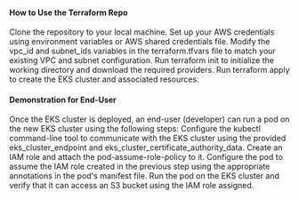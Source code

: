 #### How to Use the Terraform Repo
Clone the repository to your local machine.
Set up your AWS credentials using environment variables or AWS shared credentials file.
Modify the vpc_id and subnet_ids variables in the terraform.tfvars file to match your existing VPC and subnet configuration.
Run terraform init to initialize the working directory and download the required providers.
Run terraform apply to create the EKS cluster and associated resources.

####  Demonstration for End-User
Once the EKS cluster is deployed, an end-user (developer) can run a pod on the new EKS cluster using the following steps:
Configure the kubectl command-line tool to communicate with the EKS cluster using the provided eks_cluster_endpoint and eks_cluster_certificate_authority_data.
Create an IAM role and attach the pod-assume-role-policy to it.
Configure the pod to assume the IAM role created in the previous step using the appropriate annotations in the pod's manifest file.
Run the pod on the EKS cluster and verify that it can access an S3 bucket using the IAM role assigned.